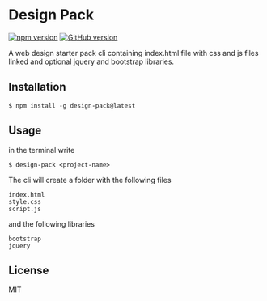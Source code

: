 # Design Pack


[![npm version](https://badge.fury.io/js/design-pack.svg)](https://badge.fury.io/js/design-pack)
[![GitHub version](https://badge.fury.io/gh/DavidNjoroge%2Fmyclisample.svg)](https://badge.fury.io/gh/DavidNjoroge%2Fmyclisample)

A web design starter pack cli containing index.html file with css and js files linked and optional jquery and bootstrap libraries.


## Installation

```
$ npm install -g design-pack@latest
```

## Usage

in the terminal write

```
$ design-pack <project-name>
```

The cli will create a folder with the following files

```
index.html
style.css
script.js
```
and the following libraries

```
bootstrap
jquery
```

## License

MIT

